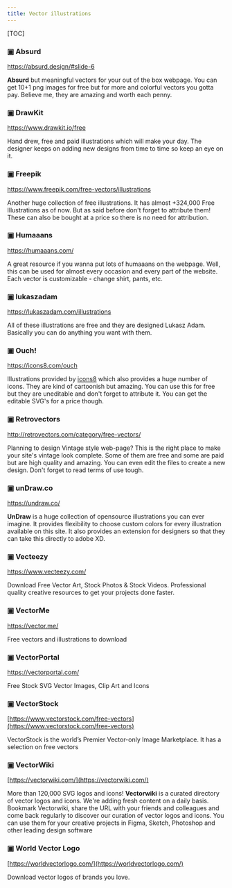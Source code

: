 ```yaml
---
title: Vector illustrations
---
```


[TOC]

### ▣ Absurd

<https://absurd.design/#slide-6>

**Absurd** but meaningful vectors for your out of the box webpage. You can get
10+1 png images for free but for more and colorful vectors you gotta pay.
Believe me, they are amazing and worth each penny.

### ▣ DrawKit

<https://www.drawkit.io/free>

Hand drew, free and paid illustrations which will make your day. The designer
keeps on adding new designs from time to time so keep an eye on it.

### ▣ Freepik

<https://www.freepik.com/free-vectors/illustrations>

Another huge collection of free illustrations. It has almost +324,000 Free
Illustrations as of now. But as said before don't forget to attribute them!
These can also be bought at a price so there is no need for attribution.

### ▣ Humaaans

<https://humaaans.com/>

A great resource if you wanna put lots of humaaans on the webpage.  Well,
this can be used for almost every occasion and every part of the website.
Each vector is customizable - change shirt, pants, etc.

### ▣ lukaszadam

<https://lukaszadam.com/illustrations>

All of these illustrations are free and they are designed Lukasz Adam.
Basically you can do anything you want with them.

### ▣ Ouch!

<https://icons8.com/ouch>

Illustrations provided by [icons8](https://icons8.com/) which also provides a
huge number of icons. They are kind of cartoonish but amazing. You can use
this for free but they are uneditable and don't forget to attribute it. You
can get the editable SVG's for a price though.

### ▣ Retrovectors

<http://retrovectors.com/category/free-vectors/>

Planning to design Vintage style web-page? This is the right place to make
your site's vintage look complete. Some of them are free and some are paid
but are high quality and amazing. You can even edit the files to create a new
design. Don't forget to read terms of use tough.


### ▣ unDraw.co

<https://undraw.co/>

**UnDraw** is a huge collection of opensource illustrations you can ever
imagine. It provides flexibility to choose custom colors for every illustration
available on this site.  It also provides an extension for designers so that
they can take this directly to adobe XD.

### ▣ Vecteezy

<https://www.vecteezy.com/>

Download Free Vector Art, Stock Photos & Stock Videos. Professional quality
creative resources to get your projects done faster.

### ▣ VectorMe

<https://vector.me/>

Free vectors and illustrations to download

### ▣ VectorPortal

<https://vectorportal.com/>

Free Stock SVG Vector Images, Clip Art and Icons

### ▣ VectorStock

[https://www.vectorstock.com/free-vectors](https://www.vectorstock.com/free-vectors)

VectorStock is the world’s Premier Vector-only Image Marketplace. It has a
selection on free vectors

### ▣ VectorWiki

[https://vectorwiki.com/](https://vectorwiki.com/)

More than 120,000 SVG logos and icons! **Vectorwiki** is a curated directory of
vector logos and icons. We're adding fresh content on a daily basis. Bookmark
Vectorwiki, share the URL with your friends and colleagues and come back
regularly to discover our curation of vector logos and icons. You can use them
for your creative projects in Figma, Sketch, Photoshop and other leading design
software

### ▣ World Vector Logo

[https://worldvectorlogo.com/](https://worldvectorlogo.com/)

Download vector logos of brands you love.
